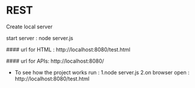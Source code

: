 # REST
 Create local server

start server  : node server.js

####<client side>
url for HTML : http://localhost:8080/test.html

####<server side>
url for APIs:  http://localhost:8080/<functionRout>


* To see how the project works run :
1.node server.js
2.on browser open : http://localhost:8080/test.html
